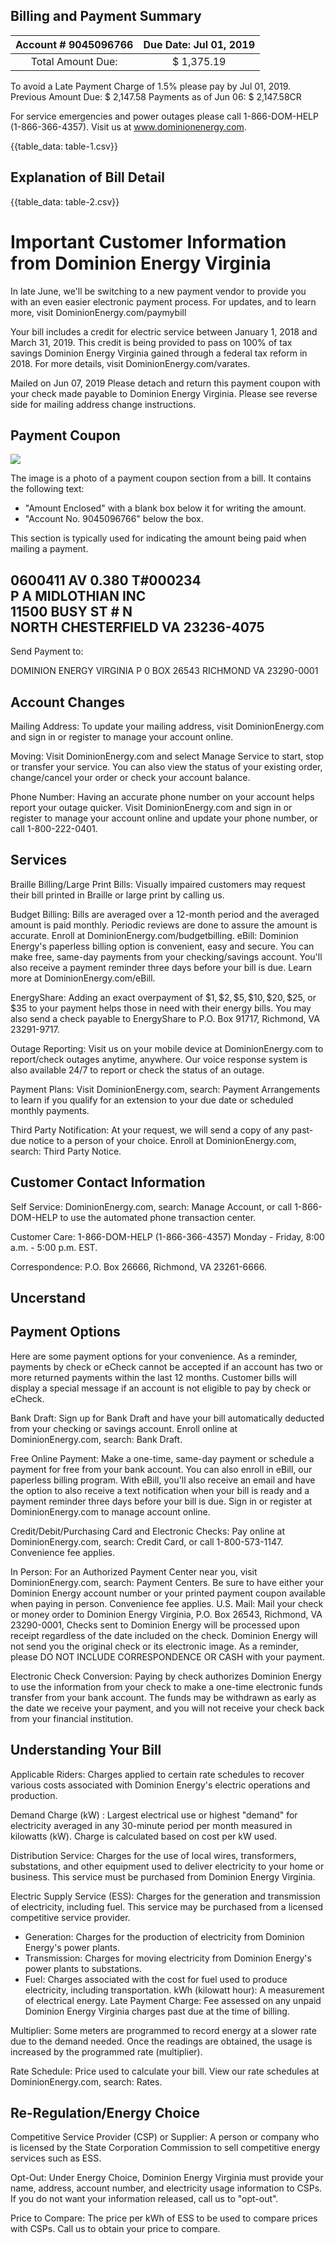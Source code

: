 ## Billing and Payment Summary

| Account \# 9045096766 | Due Date: Jul 01, 2019 |
| :--: | :--: |
| Total Amount Due: | \$ 1,375.19 |

To avoid a Late Payment Charge of 1.5\% please pay by Jul 01, 2019.
Previous Amount Due: \$ 2,147.58
Payments as of Jun 06: \$ 2,147.58CR

For service emergencies and power outages please call 1-866-DOM-HELP (1-866-366-4357). Visit us at www.dominionenergy.com.

{{table_data: table-1.csv}}

## Explanation of Bill Detail

{{table_data: table-2.csv}}

# Important Customer Information from Dominion Energy Virginia 

In late June, we'll be switching to a new payment vendor to provide you with an even easier electronic payment process. For updates, and to learn more, visit DominionEnergy.com/paymybill

Your bill includes a credit for electric service between January 1, 2018 and March 31, 2019. This credit is being provided to pass on 100\% of tax savings Dominion Energy Virginia gained through a federal tax reform in 2018. For more details, visit DominionEnergy.com/varates.

Mailed on Jun 07, 2019
Please detach and return this payment coupon with your check made payable to Dominion Energy Virginia. Please see reverse side for mailing address change instructions.

## Payment Coupon

![](images/img-0.jpeg)

The image is a photo of a payment coupon section from a bill. It contains the following text:

- "Amount Enclosed" with a blank box below it for writing the amount.
- "Account No. 9045096766" below the box. 

This section is typically used for indicating the amount being paid when mailing a payment.

## 0600411 AV 0.380 T\#000234 <br> P A MIDLOTHIAN INC <br> 11500 BUSY ST \# N <br> NORTH CHESTERFIELD VA 23236-4075

Send Payment to:

DOMINION ENERGY VIRGINIA
P 0 BOX 26543
RICHMOND VA 23290-0001

## Account Changes

Mailing Address: To update your mailing address, visit DominionEnergy.com and sign in or register to manage your account online.

Moving: Visit DominionEnergy.com and select Manage Service to start, stop or transfer your service. You can also view the status of your existing order, change/cancel your order or check your account balance.

Phone Number: Having an accurate phone number on your account helps report your outage quicker. Visit DominionEnergy.com and sign in or register to manage your account online and update your phone number, or call 1-800-222-0401.

## Services

Braille Billing/Large Print Bills: Visually impaired customers may request their bill printed in Braille or large print by calling us.

Budget Billing: Bills are averaged over a 12-month period and the averaged amount is paid monthly. Periodic reviews are done to assure the amount is accurate. Enroll at DominionEnergy.com/budgetbilling.
eBill: Dominion Energy's paperless billing option is convenient, easy and secure. You can make free, same-day payments from your checking/savings account. You'll also receive a payment reminder three days before your bill is due. Learn more at DominionEnergy.com/eBill.

EnergyShare: Adding an exact overpayment of $\$ 1, \$ 2, \$ 5, \$ 10, \$ 20, \$ 25$, or $\$ 35$ to your payment helps those in need with their energy bills. You may also send a check payable to EnergyShare to P.O. Box 91717, Richmond, VA 23291-9717.

Outage Reporting: Visit us on your mobile device at DominionEnergy.com to report/check outages anytime, anywhere. Our voice response system is also available $24 / 7$ to report or check the status of an outage.

Payment Plans: Visit DominionEnergy.com, search: Payment Arrangements to learn if you qualify for an extension to your due date or scheduled monthly payments.

Third Party Notification: At your request, we will send a copy of any past-due notice to a person of your choice. Enroll at DominionEnergy.com, search: Third Party Notice.

## Customer Contact Information

Self Service: DominionEnergy.com, search: Manage Account, or call 1-866-DOM-HELP to use the automated phone transaction center.

Customer Care: 1-866-DOM-HELP (1-866-366-4357) Monday - Friday, 8:00 a.m. - 5:00 p.m. EST.

Correspondence: P.O. Box 26666, Richmond, VA 23261-6666.

## Uncerstand

## Payment Options

Here are some payment options for your convenience. As a reminder, payments by check or eCheck cannot be accepted if an account has two or more returned payments within the last 12 months. Customer bills will display a special message if an account is not eligible to pay by check or eCheck.

Bank Draft: Sign up for Bank Draft and have your bill automatically deducted from your checking or savings account. Enroll online at DominionEnergy.com, search: Bank Draft.

Free Online Payment: Make a one-time, same-day payment or schedule a payment for free from your bank account. You can also enroll in eBill, our paperless billing program. With eBill, you'll also receive an email and have the option to also receive a text notification when your bill is ready and a payment reminder three days before your bill is due. Sign in or register at DominionEnergy.com to manage account online.

Credit/Debit/Purchasing Card and Electronic Checks: Pay online at DominionEnergy.com, search: Credit Card, or call 1-800-573-1147. Convenience fee applies.

In Person: For an Authorized Payment Center near you, visit DominionEnergy.com, search: Payment Centers. Be sure to have either your Dominion Energy account number or your printed payment coupon available when paying in person. Convenience fee applies.
U.S. Mail: Mail your check or money order to Dominion Energy Virginia, P.O. Box 26543, Richmond, VA 23290-0001, Checks sent to Dominion Energy will be processed upon receipt regardless of the date included on the check. Dominion Energy will not send you the original check or its electronic image. As a reminder, please DO NOT INCLUDE CORRESPONDENCE OR CASH with your payment.

Electronic Check Conversion: Paying by check authorizes Dominion Energy to use the information from your check to make a one-time electronic funds transfer from your bank account. The funds may be withdrawn as early as the date we receive your payment, and you will not receive your check back from your financial institution.

## Understanding Your Bill

Applicable Riders: Charges applied to certain rate schedules to recover various costs associated with Dominion Energy's electric operations and production.

Demand Charge (kW) : Largest electrical use or highest "demand" for electricity averaged in any 30-minute period per month measured in kilowatts (kW). Charge is calculated based on cost per kW used.

Distribution Service: Charges for the use of local wires, transformers, substations, and other equipment used to deliver electricity to your home or business. This service must be purchased from Dominion Energy Virginia.

Electric Supply Service (ESS): Charges for the generation and transmission of electricity, including fuel. This service may be purchased from a licensed competitive service provider.

- Generation: Charges for the production of electricity from Dominion Energy's power plants.
- Transmission: Charges for moving electricity from Dominion Energy's power plants to substations.
- Fuel: Charges associated with the cost for fuel used to produce electricity, including transportation.
kWh (kilowatt hour): A measurement of electrical energy.
Late Payment Charge: Fee assessed on any unpaid Dominion Energy Virginia charges past due at the time of billing.

Multiplier: Some meters are programmed to record energy at a slower rate due to the demand needed. Once the readings are obtained, the usage is increased by the programmed rate (multiplier).

Rate Schedule: Price used to calculate your bill. View our rate schedules at DominionEnergy.com, search: Rates.

## Re-Regulation/Energy Choice

Competitive Service Provider (CSP) or Supplier: A person or company who is licensed by the State Corporation Commission to sell competitive energy services such as ESS.

Opt-Out: Under Energy Choice, Dominion Energy Virginia must provide your name, address, account number, and electricity usage information to CSPs. If you do not want your information released, call us to "opt-out".

Price to Compare: The price per kWh of ESS to be used to compare prices with CSPs. Call us to obtain your price to compare.
